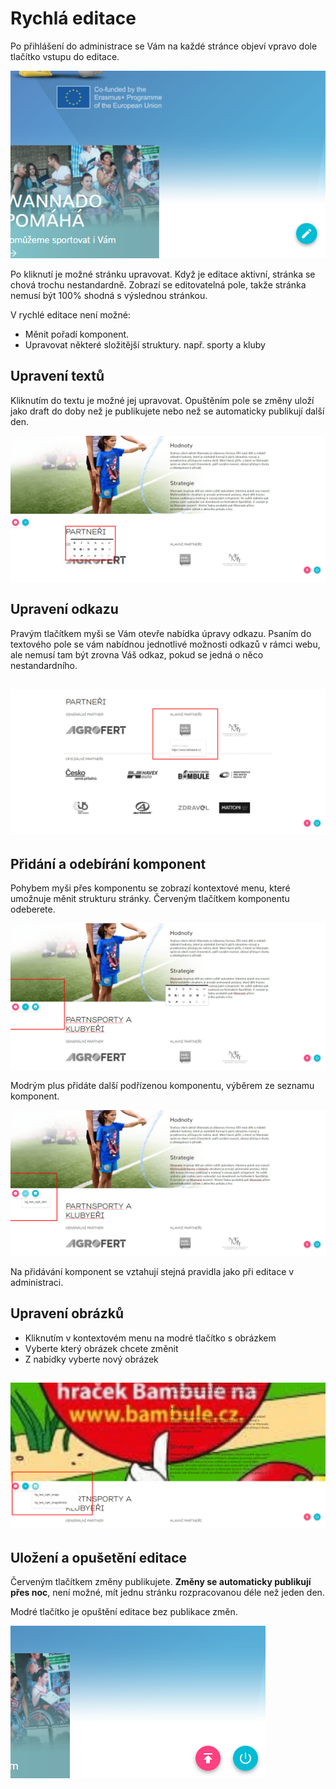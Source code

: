 # Rychlá editace

Po přihlášení do administrace se Vám na každé stránce objeví vpravo dole tlačítko vstupu do editace.

![](/images/quickEditOpen.png)

Po kliknutí je možné stránku upravovat. Když je editace aktivní, stránka se chová trochu nestandardně. Zobrazí se editovatelná pole, takže stránka nemusí být 100% shodná s výslednou stránkou.

V rychlé editace není možné: 

* Měnit pořadí komponent.
* Upravovat některé složitější struktury. např. sporty a kluby

## Upravení textů

Kliknutím do textu je možné jej upravovat. Opuštěním pole se změny uloží jako draft do doby než je publikujete nebo než se automaticky publikují další den.

![](/images/quickedit/textChange.png)

## Upravení odkazu

Pravým tlačítkem myši se Vám otevře nabídka úpravy odkazu. Psaním do textového pole se vám nabídnou jednotlivé možnosti odkazů v rámci webu, ale nemusí tam být zrovna Váš odkaz, pokud se jedná o něco nestandardního.

## ![](/images/linkShow.png)

## Přidání a odebírání komponent

Pohybem myši přes komponentu se zobrazí kontextové menu, které umožnuje měnit strukturu stránky. Červeným tlačítkem komponentu odeberete.

![](/images/quickedit/comoponentEdit.png)

Modrým plus přidáte další podřízenou komponentu, výběrem ze seznamu komponent.

![](/images/selectComponent.png)

Na přidávání komponent se vztahují stejná pravidla jako při editace v administraci.

## Upravení obrázků

* Kliknutím v kontextovém menu na modré tlačítko s obrázkem
* Vyberte který obrázek chcete změnit
* Z nabídky vyberte nový obrázek

## ![](/images/quickedit/imageChange.png)

## Uložení a opušetění editace

Červeným tlačítkem změny publikujete. **Změny se automaticky publikují přes noc**, není možné, mít jednu stránku rozpracovanou déle než jeden den.

Modré tlačítko je opuštění editace bez publikace změn.

![](/images/quickEditLeave.png)

